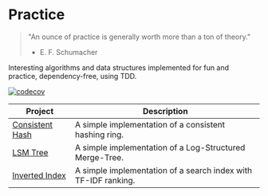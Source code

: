 # Practice 

> "An ounce of practice is generally worth more than a ton of theory."
> - E. F. Schumacher

Interesting algorithms and data structures implemented for fun and practice, dependency-free, using TDD.

[![codecov](https://codecov.io/github/wesdoyle/practice/graph/badge.svg?token=FU4EHYZ3C0)](https://codecov.io/github/wesdoyle/practice)


| Project | Description |
| --- | --- |
| [Consistent Hash](./consistent_hash) | A simple implementation of a consistent hashing ring. |
| [LSM Tree](./lsm_tree) | A simple implementation of a Log-Structured Merge-Tree. |
| [Inverted Index](./inverted_index_tfidf) | A simple implementation of a search index with TF-IDF ranking. |
